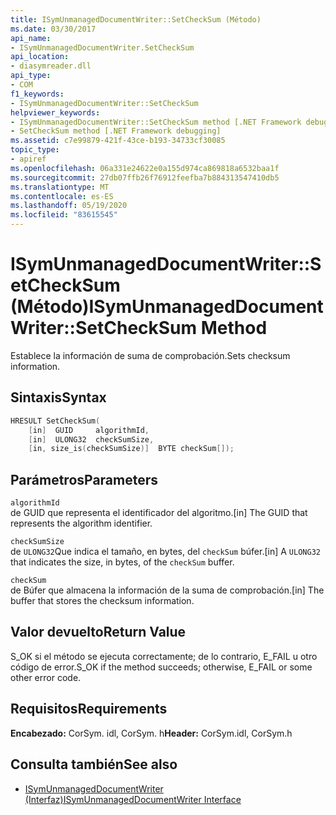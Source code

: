 ```yaml
---
title: ISymUnmanagedDocumentWriter::SetCheckSum (Método)
ms.date: 03/30/2017
api_name:
- ISymUnmanagedDocumentWriter.SetCheckSum
api_location:
- diasymreader.dll
api_type:
- COM
f1_keywords:
- ISymUnmanagedDocumentWriter::SetCheckSum
helpviewer_keywords:
- ISymUnmanagedDocumentWriter::SetCheckSum method [.NET Framework debugging]
- SetCheckSum method [.NET Framework debugging]
ms.assetid: c7e99879-421f-43ce-b193-34733cf30085
topic_type:
- apiref
ms.openlocfilehash: 06a331e24622e0a155d974ca869818a6532baa1f
ms.sourcegitcommit: 27db07ffb26f76912feefba7b884313547410db5
ms.translationtype: MT
ms.contentlocale: es-ES
ms.lasthandoff: 05/19/2020
ms.locfileid: "83615545"
---
```

# <a name="isymunmanageddocumentwritersetchecksum-method"></a><span data-ttu-id="8f1fe-102">ISymUnmanagedDocumentWriter::SetCheckSum (Método)</span><span class="sxs-lookup"><span data-stu-id="8f1fe-102">ISymUnmanagedDocumentWriter::SetCheckSum Method</span></span>
<span data-ttu-id="8f1fe-103">Establece la información de suma de comprobación.</span><span class="sxs-lookup"><span data-stu-id="8f1fe-103">Sets checksum information.</span></span>  
  
## <a name="syntax"></a><span data-ttu-id="8f1fe-104">Sintaxis</span><span class="sxs-lookup"><span data-stu-id="8f1fe-104">Syntax</span></span>  
  
```cpp  
HRESULT SetCheckSum(  
    [in]  GUID     algorithmId,  
    [in]  ULONG32  checkSumSize,  
    [in, size_is(checkSumSize)]  BYTE checkSum[]);  
```  
  
## <a name="parameters"></a><span data-ttu-id="8f1fe-105">Parámetros</span><span class="sxs-lookup"><span data-stu-id="8f1fe-105">Parameters</span></span>  
 `algorithmId`  
 <span data-ttu-id="8f1fe-106">de GUID que representa el identificador del algoritmo.</span><span class="sxs-lookup"><span data-stu-id="8f1fe-106">[in] The GUID that represents the algorithm identifier.</span></span>  
  
 `checkSumSize`  
 <span data-ttu-id="8f1fe-107">de `ULONG32`Que indica el tamaño, en bytes, del `checkSum` búfer.</span><span class="sxs-lookup"><span data-stu-id="8f1fe-107">[in] A `ULONG32` that indicates the size, in bytes, of the `checkSum` buffer.</span></span>  
  
 `checkSum`  
 <span data-ttu-id="8f1fe-108">de Búfer que almacena la información de la suma de comprobación.</span><span class="sxs-lookup"><span data-stu-id="8f1fe-108">[in] The buffer that stores the checksum information.</span></span>  
  
## <a name="return-value"></a><span data-ttu-id="8f1fe-109">Valor devuelto</span><span class="sxs-lookup"><span data-stu-id="8f1fe-109">Return Value</span></span>  
 <span data-ttu-id="8f1fe-110">S_OK si el método se ejecuta correctamente; de lo contrario, E_FAIL u otro código de error.</span><span class="sxs-lookup"><span data-stu-id="8f1fe-110">S_OK if the method succeeds; otherwise, E_FAIL or some other error code.</span></span>  
  
## <a name="requirements"></a><span data-ttu-id="8f1fe-111">Requisitos</span><span class="sxs-lookup"><span data-stu-id="8f1fe-111">Requirements</span></span>  
 <span data-ttu-id="8f1fe-112">**Encabezado:** CorSym. idl, CorSym. h</span><span class="sxs-lookup"><span data-stu-id="8f1fe-112">**Header:** CorSym.idl, CorSym.h</span></span>  
  
## <a name="see-also"></a><span data-ttu-id="8f1fe-113">Consulta también</span><span class="sxs-lookup"><span data-stu-id="8f1fe-113">See also</span></span>

- [<span data-ttu-id="8f1fe-114">ISymUnmanagedDocumentWriter (Interfaz)</span><span class="sxs-lookup"><span data-stu-id="8f1fe-114">ISymUnmanagedDocumentWriter Interface</span></span>](isymunmanageddocumentwriter-interface.md)
